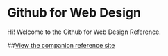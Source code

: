Github for Web Design
========================

Hi! Welcome to the Github for Web Design Reference.

##[View the companion reference site](http://jameswillweb.github.io/github-for-web-designers/)

